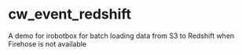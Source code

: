 # cw_event_redshift
A demo for irobotbox for batch loading data from S3 to Redshift when Firehose is not available
